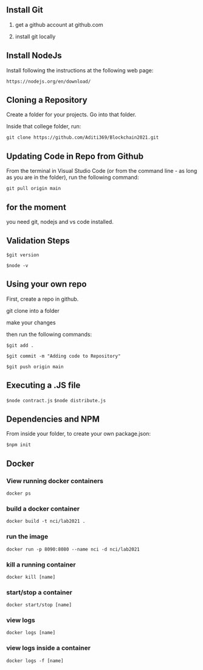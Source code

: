 ## Install Git ##

1. get a github account at github.com

2. install git locally


## Install NodeJs ##

Install following the instructions at the following web page:

```https://nodejs.org/en/download/```

## Cloning a Repository ##

Create a folder for your projects.  Go into that folder.

Inside that college folder, run:

```git clone https://github.com/Aditi369/Blockchain2021.git```

## Updating Code in Repo from Github ##

From the terminal in Visual Studio Code (or from the command line - as long as you are in the folder), run the following command:

```git pull origin main```

## for the moment ##

you need git, nodejs and vs code installed.

## Validation Steps ##


```$git version```

```$node -v```

## Using your own repo ##

First, create a repo in github.

git clone into a folder

make your changes

then run the following commands:

```$git add .```

```$git commit -m "Adding code to Repository"```

```$git push origin main```

## Executing a .JS file ##


```$node contract.js```
```$node distribute.js```

## Dependencies and NPM ##


From inside your folder, to create your own package.json:

```$npm init```




## Docker ##

### View running docker containers ###

```docker ps```

### build a docker container ###

```docker build -t nci/lab2021 .```

### run the image ###

```docker run -p 8090:8080 --name nci -d nci/lab2021```

### kill a running container ###
```docker kill [name]```

### start/stop a container ###
```docker start/stop [name]```

### view logs ###
```docker logs [name]```

### view logs inside a container ###
```docker logs -f [name]```
